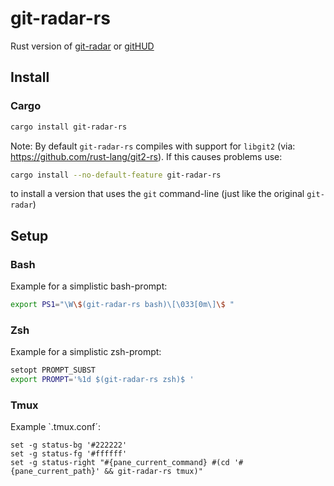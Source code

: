 # git-radar-rs

Rust version of [git-radar](https://github.com/michaeldfallen/git-radar) or [gitHUD](https://github.com/gbataille/gitHUD)

## Install

### Cargo

```sh
cargo install git-radar-rs
```

Note: By default `git-radar-rs` compiles with support for `libgit2` (via: https://github.com/rust-lang/git2-rs). 
If this causes problems use:

```sh
cargo install --no-default-feature git-radar-rs
```
to install a version that uses the `git` command-line (just like the original `git-radar`)

## Setup

### Bash

Example for a simplistic bash-prompt:

```sh
export PS1="\W\$(git-radar-rs bash)\[\033[0m\]\$ "
```

### Zsh

Example for a simplistic zsh-prompt:
```sh
setopt PROMPT_SUBST
export PROMPT='%1d $(git-radar-rs zsh)$ '
```

### Tmux

Example `.tmux.conf´:
```
set -g status-bg '#222222'
set -g status-fg '#ffffff'
set -g status-right "#{pane_current_command} #(cd '#{pane_current_path}' && git-radar-rs tmux)"
```


